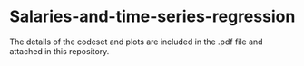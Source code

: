 # Salaries-and-time-series-regression

The details of the codeset and plots are included in the .pdf file and attached in this repository.
